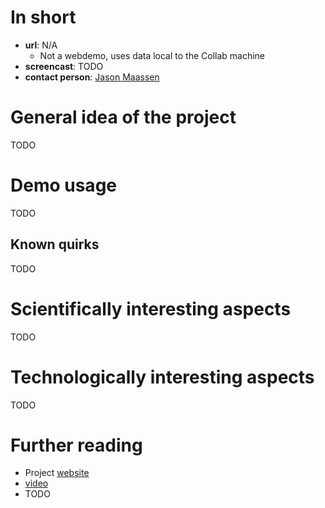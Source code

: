 # In short

- **url**: N/A
  - Not a webdemo, uses data local to the Collab machine
- **screencast**: TODO
- **contact person**: [Jason Maassen](https://www.esciencecenter.nl/profile/dr.-jason-maassen)


# General idea of the project

TODO

# Demo usage

TODO

## Known quirks

TODO

# Scientifically interesting aspects

TODO

# Technologically interesting aspects

TODO

# Further reading

- Project [website](https://www.esciencecenter.nl/project/esalsa)
- [video](https://vimeo.com/111754358)
- TODO

